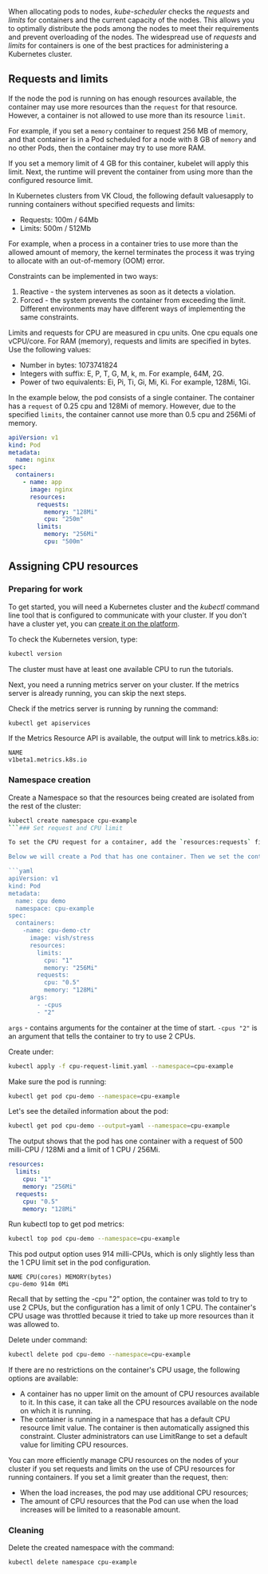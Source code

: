 When allocating pods to nodes, _kube-scheduler_ checks the _requests_ and _limits_ for containers and the current capacity of the nodes. This allows you to optimally distribute the pods among the nodes to meet their requirements and prevent overloading of the nodes.
The widespread use of _requests_ and _limits_ for containers is one of the best practices for administering a Kubernetes cluster.

## Requests and limits

If the node the pod is running on has enough resources available, the container may use more resources than the `request` for that resource. However, a container is not allowed to use more than its resource `limit`.

For example, if you set a `memory` container to request 256 MB of memory, and that container is in a Pod scheduled for a node with 8 GB of `memory` and no other Pods, then the container may try to use more RAM.

If you set a memory limit of 4 GB for this container, kubelet will apply this limit. Next, the runtime will prevent the container from using more than the configured resource limit.

<info>

In Kubernetes clusters from VK Cloud, the following default values ​​apply to running containers without specified requests and limits:

- Requests: 100m / 64Mb
- Limits: 500m / 512Mb

</info>

For example, when a process in a container tries to use more than the allowed amount of memory, the kernel terminates the process it was trying to allocate with an out-of-memory (OOM) error.

Constraints can be implemented in two ways:

1. Reactive - the system intervenes as soon as it detects a violation.
2. Forced - the system prevents the container from exceeding the limit.
   Different environments may have different ways of implementing the same constraints.

Limits and requests for CPU are measured in cpu units. One cpu equals one vCPU/core.
For RAM (memory), requests and limits are specified in bytes. Use the following values:

- Number in bytes: 1073741824
- Integers with suffix: E, P, T, G, M, k, m. For example, 64M, 2G.
- Power of two equivalents: Ei, Pi, Ti, Gi, Mi, Ki. For example, 128Mi, 1Gi.

In the example below, the pod consists of a single container. The container has a `request` of 0.25 cpu and 128Mi of memory. However, due to the specified `limits`, the container cannot use more than 0.5 cpu and 256Mi of memory.

```yaml
apiVersion: v1
kind: Pod
metadata:
  name: nginx
spec:
  containers:
    - name: app
      image: nginx
      resources:
        requests:
          memory: "128Mi"
          cpu: "250m"
        limits:
          memory: "256Mi"
          cpu: "500m"
```

## Assigning CPU resources

### Preparing for work

To get started, you will need a Kubernetes cluster and the _kubectl_ command line tool that is configured to communicate with your cluster. If you don't have a cluster yet, you can [create it on the platform](/ru/base/k8s/k8s-start/create-k8s).

To check the Kubernetes version, type:

```bash
kubectl version
```

The cluster must have at least one available CPU to run the tutorials.

Next, you need a running metrics server on your cluster. If the metrics server is already running, you can skip the next steps.

Check if the metrics server is running by running the command:

```bash
kubectl get apiservices
```

If the Metrics Resource API is available, the output will link to metrics.k8s.io:

```
NAME
v1beta1.metrics.k8s.io
```

### Namespace creation

Create a Namespace so that the resources being created are isolated from the rest of the cluster:

```bash
kubectl create namespace cpu-example
```### Set request and CPU limit

To set the CPU request for a container, add the `resources:requests` field to the container's resource manifest. To set a CPU limit, add `resources:limits`.

Below we will create a Pod that has one container. Then we set the container request to 0.5 CPU and the limit to 1 CPU. We will also indicate requests and limits for memory in 128Mi and 256Mi, respectively. [Config file](./assets/cpu-request-limit.yaml) for such a pod:

```yaml
apiVersion: v1
kind: Pod
metadata:
  name: cpu demo
  namespace: cpu-example
spec:
  containers:
    -name: cpu-demo-ctr
      image: vish/stress
      resources:
        limits:
          cpu: "1"
          memory: "256Mi"
        requests:
          cpu: "0.5"
          memory: "128Mi"
      args:
        - -cpus
        - "2"
```

`args` - contains arguments for the container at the time of start.
`-cpus "2"` is an argument that tells the container to try to use 2 CPUs.

Create under:

```bash
kubectl apply -f cpu-request-limit.yaml --namespace=cpu-example
```

Make sure the pod is running:

```bash
kubectl get pod cpu-demo --namespace=cpu-example
```

Let's see the detailed information about the pod:

```bash
kubectl get pod cpu-demo --output=yaml --namespace=cpu-example
```

The output shows that the pod has one container with a request of 500 milli-CPU / 128Mi and a limit of 1 CPU / 256Mi.

```yaml
resources:
  limits:
    cpu: "1"
    memory: "256Mi"
  requests:
    cpu: "0.5"
    memory: "128Mi"
```

Run kubectl top to get pod metrics:

```bash
kubectl top pod cpu-demo --namespace=cpu-example
```

This pod output option uses 914 milli-CPUs, which is only slightly less than the 1 CPU limit set in the pod configuration.

```
NAME CPU(cores) MEMORY(bytes)
cpu-demo 914m 0Mi
```

Recall that by setting the -cpu "2" option, the container was told to try to use 2 CPUs, but the configuration has a limit of only 1 CPU. The container's CPU usage was throttled because it tried to take up more resources than it was allowed to.

Delete under command:

```bash
kubectl delete pod cpu-demo --namespace=cpu-example
```

If there are no restrictions on the container's CPU usage, the following options are available:

- A container has no upper limit on the amount of CPU resources available to it. In this case, it can take all the CPU resources available on the node on which it is running.
- The container is running in a namespace that has a default CPU resource limit value. The container is then automatically assigned this constraint. Cluster administrators can use LimitRange to set a default value for limiting CPU resources.

You can more efficiently manage CPU resources on the nodes of your cluster if you set requests and limits on the use of CPU resources for running containers.
If you set a limit greater than the request, then:

- When the load increases, the pod may use additional CPU resources;
- The amount of CPU resources that the Pod can use when the load increases will be limited to a reasonable amount.

### Cleaning

Delete the created namespace with the command:

```bash
kubectl delete namespace cpu-example
```
